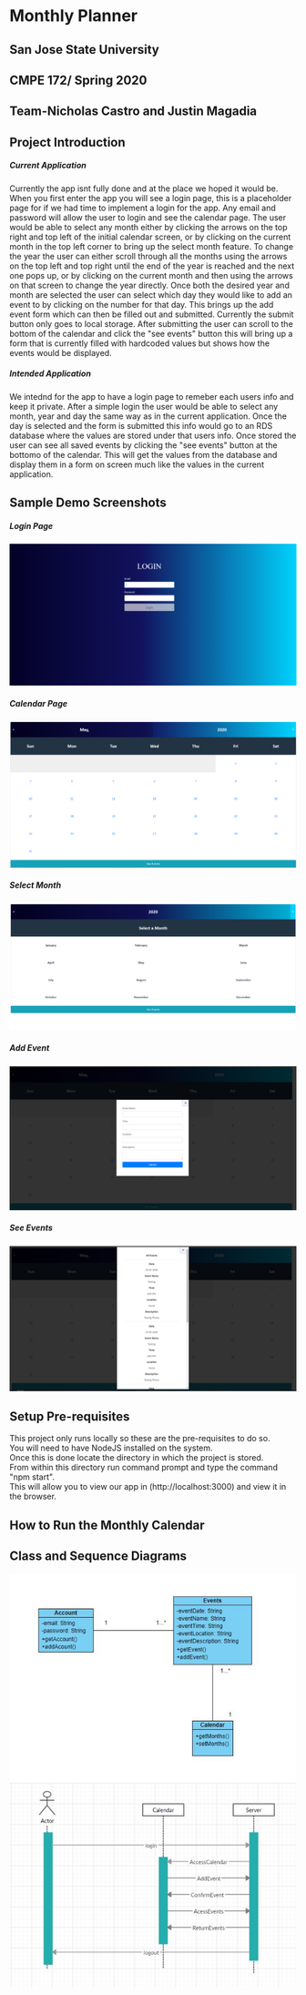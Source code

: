 # Monthly Planner
## San Jose State University
## CMPE 172/ Spring 2020
## Team-Nicholas Castro and Justin Magadia
## Project Introduction
##### Current Application
Currently the app isnt fully done and at the place we hoped it would be. When you first enter the app you will see a login page, this is a placeholder page for if we had time to implement a login for the app. Any email and password will allow the user to login and see the calendar page. The user would be able to select any month either by clicking the arrows on the top right and top left of the initial calendar screen, or by clicking on the current month in the top left corner to bring up the select month feature. To change the year the user can either scroll through all the months using the arrows on the top left and top right until the end of the year is reached and the next one pops up, or by clicking on the current month and then using the arrows on that screen to change the year directly. Once both the desired year and month are selected the user can select which day they would like to add an event to by clicking on the number for that day. This brings up the add event form which can then be filled out and submitted. Currently the submit button only goes to local storage. After submitting the user can scroll to the bottom of the calendar and click the "see events" button this will bring up a form that is currently filled with hardcoded values but shows how the events would be displayed. 
##### Intended Application
We intednd for the app to have a login page to remeber each users info and keep it private. After a simple login the user would be able to select any month, year and day the same way as in the current application. Once the day is selected and the form is submitted this info would go to an RDS database where the values are stored under that users info. Once stored the user can see all saved events by clicking the "see events" button at the bottomo of the calendar. This will get the values from the database and display them in a form on screen much like the values in the current application. 

## Sample Demo Screenshots
##### Login Page
![](images/LoginPage.PNG)
##### Calendar Page
![](images/Calendar%20Page.PNG)
##### Select Month
![](images/Select%20Month.PNG)
##### Add Event
![](images/Add%20Event.PNG)
##### See Events
![](images/See%20Events.PNG)

## Setup Pre-requisites
This project only runs locally so these are the pre-requisites to do so.<br />
You will need to have NodeJS installed on the system.<br />
Once this is done locate the directory in which the project is stored.<br />
From within this directory run command prompt and type the command "npm start".<br />
This will allow you to view our app in (http://localhost:3000) and view it in the browser.<br />

## How to Run the Monthly Calendar

## Class and Sequence Diagrams
<img src="images/classDiagram.JPG"> </div>
<img src="images/sequenceDiagram.JPG"> </div>

